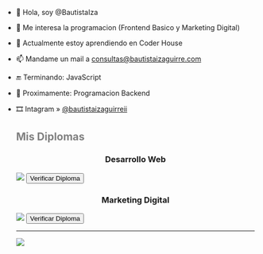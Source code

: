 - 👋 Hola, soy @BautistaIza
- 👀 Me interesa la programacion (Frontend Basico y Marketing Digital)
- 🌱 Actualmente estoy aprendiendo en Coder House 
- 📫 Mandame un mail a consultas@bautistaizaguirre.com
- 🔚 Terminando: JavaScript
- 🔮 Proximamente: Programacion Backend
- 🎞 Intagram » <a href="https://www.instagram.com/bautistaizaguirreii/">@bautistaizaguirreii<a>

  <h2 style="color:gray">Mis Diplomas</h2>
  <h3 style="text-align:center">Desarrollo Web</h3>
  <img src="https://diplomas.bautistaizaguirre.com/desarrollo.png">
  <a target="_blank" href="https://www.coderhouse.com/certificados/60c7c0b918312b04bd204561"><button type="button" class="btn btn-outline-light boton">Verificar Diploma</button></a>
  <br>
  <h3 style="text-align:center">Marketing Digital</h3>
  <img src="https://diplomas.bautistaizaguirre.com/marketing.png">
  <a target="_blank" href="https://www.coderhouse.com/certificados/6135eea77ed2bd001184de67"><button type="button" class="btn btn-outline-light boton">Verificar Diploma</button></a>
  <hr>
  <img src="https://c.tenor.com/hkEk2W7w1GgAAAAi/minecraft.gif">
